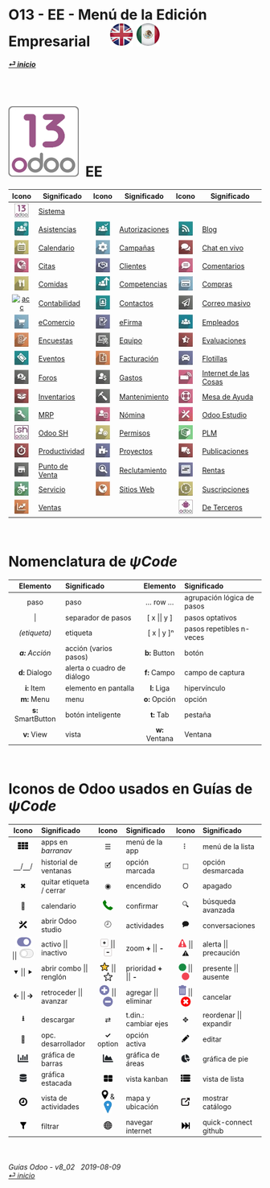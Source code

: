# O13 - EE - Menú de la Edición Empresarial &nbsp;&nbsp;&nbsp;&nbsp; [ ![en-uk](/doc/img/flg/en-uk-flg-btn-sml.png)](/en-uk/o13/ee/en-uk-o13-ee-guides-menu.md) [ ![es-mx](/doc/img/flg/es-mx-flg-btn-sml.png)](/es-mx/o13/ee/es-mx-o13-ee-guides-menu.md)
#### [_&#x23CE; inicio_](/es-mx/es-mx-guides-menu.md "Regresar al menú de Inicio")    
  
<br>

# [![o13](/doc/img/odoo13.png)](/es-mx/o13/ee/o13/es-mx-o13-ee-o13-system-wide-guides.md) &nbsp;EE
| Icono | Significado | Icono | Significado | Icono | Significado |
| :---: | --- | :---: | --- | :---: | --- |
| [![o13](/doc/img/odoo13.jpg)](/es-mx/o13/ee/o13/es-mx-o13-ee-o13-system-wide-guides.md)                        | [Sistema](/es-mx/o13/ee/o13/es-mx-o13-ee-o13-system-wide-guides.md)                           | | | | |
| [![psc](/doc/img/hr_presence.jpg)](/es-mx/o13/ee/psc/es-mx-o13-ee-psc-presence-guides.md)                      | [Asistencias](/es-mx/o13/ee/psc/es-mx-o13-ee-psc-presence-guides.md)                          | [![apv](/doc/img/approval.jpg)](/es-mx/o13/ee/apv/es-mx-o13-ee-apv-approvals-guides.md)                        | [Autorizaciones](/es-mx/o13/ee/apv/es-mx-o13-ee-apv-approvals-guides.md)                      | [![blg](/doc/img/website_blog.jpg)](/es-mx/o13/ee/blg/es-mx-o13-ee-blg-blog-guides.md)                         | [Blog](/es-mx/o13/ee/blg/es-mx-o13-ee-blg-blog-guides.md)                                     |
| [![cal](/doc/img/calendar.jpg)](/es-mx/o13/ee/cal/es-mx-o13-ee-cal-calendar-guides.md)                         | [Calendario](/es-mx/o13/ee/cal/es-mx-o13-ee-cal-calendar-guides.md)                           | [![mka](/doc/img/marketing_automation.jpg)](/es-mx/o13/ee/mka/es-mx-o13-ee-mka-marketing-automation-guides.md) | [Campañas](/es-mx/o13/ee/mka/es-mx-o13-ee-mka-marketing-automation-guides.md)                 | [![lvc](/doc/img/im_livechat.jpg)](/es-mx/o13/ee/lch/es-mx-o13-ee-lch-live_chat-guides.md)                     | [Chat en vivo](/es-mx/o13/ee/lch/es-mx-o13-ee-lch-live_chat-guides.md)                        |
| [![apt](/doc/img/appointments.jpg)](/es-mx/o13/ee/apt/es-mx-o13-ee-apt-appointments-guides.md)                 | [Citas](/es-mx/o13/ee/apt/es-mx-o13-ee-apt-appointments-guides.md)                            | [![crm](/doc/img/crm.jpg)](/es-mx/o13/ee/crm/es-mx-o13-ee-crm-crm-guides.md)                                   | [Clientes](/es-mx/o13/ee/crm/es-mx-o13-ee-crm-crm-guides.md)                                  | [![dsc](/doc/img/discuss.jpg)](/es-mx/o13/ee/dsc/es-mx-o13-ee-dsc-discuss-guides.md)                           | [Comentarios](/es-mx/o13/ee/dsc/es-mx-o13-ee-dsc-discuss-guides.md)                           |
| [![lun](/doc/img/lunch.jpg)](/es-mx/o13/ee/lun/es-mx-o13-ee-lun-lunch-guides.md)                               | [Comidas](/es-mx/o13/ee/lun/es-mx-o13-ee-lun-lunch-guides.md)                                 | [![skm](/doc/img/hr_skills.jpg)](/es-mx/o13/ee/skm/es-mx-o13-ee-skm-skills-guides.md)                          | [Competencias](/es-mx/o13/ee/skm/es-mx-o13-ee-skm-skills-guides.md)                           | [![pch](/doc/img/purchase.jpg)](/es-mx/o13/ee/pch/es-mx-o13-ee-pch-purchasing-guides.md)                       | [Compras](/es-mx/o13/ee/pch/es-mx-o13-ee-pch-purchasing-guides.md)                            |
| [![acc](/doc/img/acc.png)](/es-mx/o13/ee/acc/es-mx-o13-ee-acc-accounting-guides.md)             | [Contabilidad](/es-mx/o13/ee/acc/es-mx-o13-ee-acc-accounting-guides.md)                       | [![ctc](/doc/img/contacts.jpg)](/es-mx/o13/ee/ctc/es-mx-o13-ee-ctc-contacts-guides.md)                         | [Contactos](/es-mx/o13/ee/ctc/es-mx-o13-ee-ctc-contacts-guides.md)                            | [![msm](/doc/img/mass_mailing.jpg)](/es-mx/o13/ee/msm/es-mx-o13-ee-msm-mass-marketing-guides.md)               | [Correo masivo](/es-mx/o13/ee/msm/es-mx-o13-ee-msm-mass-marketing-guides.md)                  |
| [![eco](/doc/img/website_sale.jpg)](/es-mx/o13/ee/eco/es-mx-o13-ee-eco-ecommerce-guides.md)                    | [eComercio](/es-mx/o13/ee/eco/es-mx-o13-ee-eco-ecommerce-guides.md)                           | [![esg](/doc/img/website_sign.jpg)](/es-mx/o13/ee/esg/es-mx-o13-ee-esg-esignature-guides.md)                   | [eFirma](/es-mx/o13/ee/esg/es-mx-o13-ee-esg-esignature-guides.md)                             | [![emp](/doc/img/hr_employees.jpg)](/es-mx/o13/ee/emp/es-mx-o13-ee-emp-employees-guides.md)                    | [Empleados](/es-mx/o13/ee/emp/es-mx-o13-ee-emp-employees-guides.md)                           |
| [![svy](/doc/img/survey.jpg)](/es-mx/o13/ee/svy/es-mx-o13-ee-svy-survey-guides.md)                             | [Encuestas](/es-mx/o13/ee/svy/es-mx-o13-ee-svy-survey-guides.md)                              | [![equ](/doc/img/equipment.jpg)](/es-mx/o13/ee/equ/es-mx-o13-ee-equ-equipment-guides.md)                       | [Equipo](/es-mx/o13/ee/equ/es-mx-o13-ee-equ-equipment-guides.md)                              | [![apr](/doc/img/hr_appraisal.jpg)](/es-mx/o13/ee/apr/es-mx-o13-ee-apr-appraisal-guides.md)                    | [Evaluaciones](/es-mx/o13/ee/apr/es-mx-o13-ee-apr-appraisal-guides.md)                        |
| [![eve](/doc/img/event.jpg)](/es-mx/o13/ee/eve/es-mx-o13-ee-eve-events-guides.md)                              | [Eventos](/es-mx/o13/ee/eve/es-mx-o13-ee-eve-events-guides.md)                                | [![ivc](/doc/img/account_invoicing.jpg)](/es-mx/o13/ee/ivc/es-mx-o13-ee-ivc-invoicing-guides.md)               | [Facturación](/es-mx/o13/ee/ivc/es-mx-o13-ee-ivc-invoicing-guides.md)                         | [![flt](/doc/img/fleet.jpg)](/es-mx/o13/ee/flt/es-mx-o13-ee-flt-fleet-guides.md)                               | [Flotillas](/es-mx/o13/ee/flt/es-mx-o13-ee-flt-fleet-guides.md)                               |
| [![for](/doc/img/website_forum.jpg)](/es-mx/o13/ee/for/es-mx-o13-ee-for-forum-guides.md)                       | [Foros](/es-mx/o13/ee/for/es-mx-o13-ee-for-forum-guides.md)                                   | [![exp](/doc/img/hr_expense.jpg)](/es-mx/o13/ee/exp/es-mx-o13-ee-exp-expenses-guides.md)                       | [Gastos](/es-mx/o13/ee/exp/es-mx-o13-ee-exp-expenses-guides.md)                               | [![iot](/doc/img/iot.jpg)](/es-mx/o13/ee/iot/es-mx-o13-ee-iot-internet_of_things-guides.md)                    | [Internet de las Cosas](/es-mx/o13/ee/iot/es-mx-o13-ee-iot-internet_of_things-guides.md)      |
| [![inv](/doc/img/stock.jpg)](/es-mx/o13/ee/inv/es-mx-o13-ee-inv-inventory-guides.md)                           | [Inventarios](/es-mx/o13/ee/inv/es-mx-o13-ee-inv-inventory-guides.md)                         | [![mnt](/doc/img/maintenance.jpg)](/es-mx/o13/ee/mnt/es-mx-o13-ee-mnt-maintenance-guides.md)                   | [Mantenimiento](/es-mx/o13/ee/mnt/es-mx-o13-ee-mnt-maintenance-guides.md)                     | [![hdk](/doc/img/helpdesk.jpg)](/es-mx/o13/ee/hdk/es-mx-o13-ee-hdk-helpdesk-guides.md)                         | [Mesa de Ayuda](/es-mx/o13/ee/hdk/es-mx-o13-ee-hdk-helpdesk-guides.md)                        |
| [![mrp](/doc/img/mrp.jpg)](/es-mx/o13/ee/mrp/es-mx-o13-ee-mrp-mrp-guides.md)                                   | [MRP](/es-mx/o13/ee/mrp/es-mx-o13-ee-mrp-mrp-guides.md)                                       | [![pyr](/doc/img/hr_payroll.jpg)](/es-mx/o13/ee/pyr/es-mx-o13-ee-pyr-payroll-guides.md)                        | [Nómina](/es-mx/o13/ee/pyr/es-mx-o13-ee-pyr-payroll-guides.md)                                | [![stu](/doc/img/web_studio.jpg)](/es-mx/o13/ee/stu/es-mx-o13-ee-stu-studio-guides.md)                         | [Odoo Estudio](/es-mx/o13/ee/stu/es-mx-o13-ee-stu-studio-guides.md)                           |
| [![osh](/doc/img/odoosh.jpg)](/es-mx/o13/ee/osh/es-mx-o13-ee-osh-odoo-sh-guides.md)                            | [Odoo SH](/es-mx/o13/ee/osh/es-mx-o13-ee-osh-odoo-sh-guides.md)                               | [![tof](/doc/img/timeoff.jpg)](/es-mx/o13/ee/tof/es-mx-o13-ee-tof-timeoff-guides.md)                           | [Permisos](/es-mx/o13/ee/tof/es-mx-o13-ee-tof-timeoff-guides.md)                              | [![plm](/doc/img/plm.jpg)](/es-mx/o13/ee/plm/es-mx-o13-ee-plm-plm-guides.md)                                   | [PLM](/es-mx/o13/ee/plm/es-mx-o13-ee-plm-plm-guides.md)                                       |
| [![tsh](/doc/img/hr_timesheet.jpg)](/es-mx/o13/ee/tsh/es-mx-o13-ee-tsh-timesheet-guides.md)                    | [Productividad](/es-mx/o13/ee/tsh/es-mx-o13-ee-tsh-timesheet-guides.md)                       | [![prj](/doc/img/project.jpg)](/es-mx/o13/ee/prj/es-mx-o13-ee-prj-projects-guides.md)                          | [Proyectos](/es-mx/o13/ee/prj/es-mx-o13-ee-prj-projects-guides.md)                            | [![sli](/doc/img/website_slides.jpg)](/es-mx/o13/ee/sli/es-mx-o13-ee-sli-slides-guides.md)                     | [Publicaciones](/es-mx/o13/ee/sli/es-mx-o13-ee-sli-slides-guides.md)                          |
| [![pos](/doc/img/point_of_sale.jpg)](/es-mx/o13/ee/pos/es-mx-o13-ee-pos-point-of-sale-guides.md)               | [Punto de Venta](/es-mx/o13/ee/pos/es-mx-o13-ee-pos-point-of-sale-guides.md)                  | [![rcr](/doc/img/hr_recruitment.jpg)](/es-mx/o13/ee/rcr/es-mx-o13-ee-rcr-recruitment-guides.md)                | [Reclutamiento](/es-mx/o13/ee/rcr/es-mx-o13-ee-rcr-recruitment-guides.md)                     | [![rnt](/doc/img/rentals.jpg)](/es-mx/o13/ee/rnt/es-mx-o13-ee-rnt-rental-guides.md)                            | [Rentas](/es-mx/o13/ee/rnt/es-mx-o13-ee-rnt-rental-guides.md)                                 |
| [![fsv](/doc/img/field_service.jpg)](/es-mx/o13/ee/fsv/es-mx-o13-ee-fsv-field-service-guides.md)               | [Servicio](/es-mx/o13/ee/fsv/es-mx-o13-ee-fsv-field-service-guides.md)                        | [![web](/doc/img/website.jpg)](/es-mx/o13/ee/web/es-mx-o13-ee-web-websites-builder-guides.md)                  | [Sitios Web](/es-mx/o13/ee/web/es-mx-o13-ee-web-websites-builder-guides.md)                   | [![sub](/doc/img/sale_subscription.jpg)](/es-mx/o13/ee/sub/es-mx-o13-ee-sub-subscriptions-guides.md)           | [Suscripciones](/es-mx/o13/ee/sub/es-mx-o13-ee-sub-subscriptions-guides.md)                   |
| [![sls](/doc/img/sale.jpg)](/es-mx/o13/ee/sls/es-mx-o13-ee-sls-sales-guides.md)                                | [Ventas](/es-mx/o13/ee/sls/es-mx-o13-ee-sls-sales-guides.md)                                  |                                                                                                                |                                                                                               | [![3rd](/doc/img/third_parties.jpg)](/es-mx/o13/ee/3rd/es-mx-o13-ee-3rd-third-parties-guides.md)               | [De Terceros](/es-mx/o13/ee/3rd/es-mx-o13-ee-3rd-third-parties-guides.md)                     |

<br>

# Nomenclatura de _&#x03C8;Code_
[***Sync***]: # (es-mx-o13-ce-guides-menu)  
[***Sync***]: # (es-mx-o13-ee-guides-menu)  

| Elemento | Significado | Elemento | Significado | 
| :---: | :--- | :---: | :--- |
| paso | paso | &#x2026; row &#x2026; | agrupación lógica de pasos |
| \| | separador de pasos | \[ x \|\| y ] | pasos optativos |
| _(etiqueta)_ | etiqueta | &nbsp;\[ x \| y \]&#x207F; | pasos repetibles n-veces |
| _**a:** Acción_ | acción (varios pasos) | **b:** Button | botón |
| **d:** Dialogo | alerta o cuadro de diálogo | **f:** Campo | campo de captura |
| **i:** Item | elemento en pantalla | **l:** Liga | hipervínculo |
| **m:** Menu | menu | **o:** Opción | opción |
| **s:** SmartButton | botón inteligente | **t:** Tab | pestaña |
| **v:** View | vista | **w:** Ventana | Ventana |

<br>

# Iconos de Odoo usados en Guías de _&#x03C8;Code_
[***Sync***]: # (es-mx-o13-ce-guides-menu)  
[***Sync***]: # (es-mx-o13-ee-guides-menu)  

| Icono | Significado | Icono | Significado | Icono | Significado |
| :---: | :--- | :---: | :--- | :---: | :--- |
| ![apps](/doc/img/apps.png) | apps en _barranav_ | &#x2630; | menú de la app | &#x2807; | menú de la lista |
| &#x23BD;/&#x23BD;/ | historial de ventanas | &#x1F5F9; | opción marcada | &#x2610; | opción desmarcada |
| &#x2716; | quitar etiqueta / cerrar | &#x25C9; | encendido | &#x2B58; | apagado |
| &#x1F4C5; | calendario |![phone_receiver](/doc/img/phone_receiver.png) | confirmar | &#x1F50D; | búsqueda avanzada |
| ![icon_studio_small](/doc/img/icon_studio_small.png) | abrir Odoo studio | &#x1F557; | actividades | &#x1F5ED; | conversaciones |
| ![active](/doc/img/active.png) \|\| ![inactive](/doc/img/inactive.png) | activo \|\| inactivo | ![button_squared_add](/doc/img/button_squared_add.png) \|\| ![button_squared_sub](/doc/img/button_squared_sub.png) | zoom **+** \|\| **-** | ![warning](/doc/img/warning.png) \|\| &#x26A0; | alerta \|\| precaución |
| &#x2BC6; \|\| &#x2BC8; | abrir combo \|\| renglón | ![star](/doc/img/star.png) \|\| ![unstar](/doc/img/unstar.png) | prioridad **+** \|\| **-** | ![presence_yes](/doc/img/presence_yes.png) \|\| ![presence_no](/doc/img/presence_no.png) | presente \|\| ausente |
| &#x1F870; \|\| &#x1F872; | retroceder \|\| avanzar | ![add](/doc/img/button_add.png) \|\| ![sub](/doc/img/button_sub.png) | agregar \|\| eliminar | ![trashcan](/doc/img/trashcan.png) \|\| ![cancel](/doc/img/cancel.png) | cancelar |
| **&#x2B73;** | descargar | &#x21C4; | t.din.: cambiar ejes | &#x2725; | reordenar \|\| expandir |
| &#x1F41E; | opc. desarrollador |  **&#x2713;** option | opción activa | ![edit](/doc/img/edit.png) | editar |
| ![icon_view_chart_bars_small](/doc/img/icon_view_chart_bars_small.png) | gráfica de barras | ![icon_view_chart_area_small](/doc/img/icon_view_chart_area_small.png) | gráfica de áreas | ![icon_view_chart_pie_small](/doc/img/icon_view_chart_pie_small.png) | gráfica de pie |
| ![icon_view_chart_area_stacked_small](/doc/img/icon_view_chart_area_stacked_small.png) | gráfica estacada | ![view_kanban](/doc/img/view_kanban.png) | vista kanban | ![view_list](/doc/img/view_list.png) | vista de lista |
| ![view_activity](/doc/img/view_activity.png) | vista de actividades | ![view_map](/doc/img/view_map.png) & ![map_location](/doc/img/map_location.png)| mapa y ubicación |  ![show_catalog](/doc/img/show_catalog.png) | mostrar catálogo |
| ![filter](/doc/img/filter.png) | filtrar | ![internet_small](/doc/img/internet_small.png) | navegar internet | ![quick_connect](/doc/img/quick_connect.png) | quick-connect github  |

<br>

###### Guías Odoo - v8_02 &nbsp; 2019-08-09<br>[_&#x23CE; inicio_](/es-mx/es-mx-guides-menu.md)  
